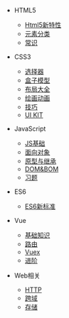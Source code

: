 * HTML5
  * [Html5新特性](HTML5/new.md)
  * [元素分类](HTML5/inline-block)
  * [常识](HTML5/html.md)

* CSS3
  * [选择器](CSS3/selector.md)
  * [盒子模型](CSS3/box.md)
  * [布局大全](CSS3/layout.md)
  * [绘画动画](CSS3/ui.md)
  * [技巧](CSS3/css.md)
  * [UI KIT](CSS3/uikit.md)

* JavaScript
  * [JS基础](JS/basic.md)
  * [面向对象](JS/object.md)
  * [原型与继承](JS/prototype.md)
  * [DOM&BOM](JS/dom.md)
  * [习题](JS/quiz.md)

* ES6
  * [ES6新标准](ES6/new.md)

* Vue
  * [基础知识](Vue/mvvm.md)
  * [路由](Vue/router.md)
  * [Vuex](Vue/vuex.md)
  * [进阶](Vue/advance.md)

* Web相关
  * [HTTP](WEB/http.md)
  * [跨域](WEB/jsonp.md)
  * [存储](WEB/cookie.md)